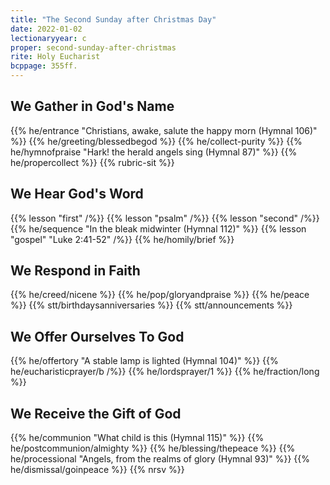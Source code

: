 ```yaml
---
title: "The Second Sunday after Christmas Day"
date: 2022-01-02
lectionaryyear: c
proper: second-sunday-after-christmas
rite: Holy Eucharist
bcppage: 355ff.
---
```


## We Gather in God's Name
{{% he/entrance "Christians, awake, salute the happy morn (Hymnal 106)" %}}
{{% he/greeting/blessedbegod %}}
{{% he/collect-purity %}}
{{% he/hymnofpraise "Hark! the herald angels sing (Hymnal 87)" %}}
{{% he/propercollect %}}
{{% rubric-sit %}}

## We Hear God's Word
{{% lesson "first" /%}}
{{% lesson "psalm" /%}}
{{% lesson "second" /%}}
{{% he/sequence "In the bleak midwinter (Hymnal 112)" %}}
{{% lesson "gospel" "Luke 2:41-52" /%}}
{{% he/homily/brief %}}

## We Respond in Faith
{{% he/creed/nicene %}}
{{% he/pop/gloryandpraise %}}
{{% he/peace %}}
{{% stt/birthdaysanniversaries %}}
{{% stt/announcements %}}

## We Offer Ourselves To God
{{% he/offertory "A stable lamp is lighted (Hymnal 104)" %}}
{{% he/eucharisticprayer/b /%}}
{{% he/lordsprayer/1 %}}
{{% he/fraction/long %}}

## We Receive the Gift of God
{{% he/communion "What child is this (Hymnal 115)" %}}
{{% he/postcommunion/almighty %}}
{{% he/blessing/thepeace %}}
{{% he/processional "Angels, from the realms of glory (Hymnal 93)" %}}
{{% he/dismissal/goinpeace %}}
{{% nrsv %}}
